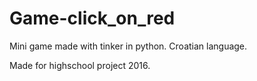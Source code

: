 # Game-click_on_red

Mini game made with tinker in python.
Croatian language.

Made for highschool project 2016.
